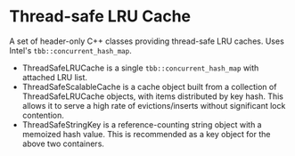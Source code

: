 Thread-safe LRU Cache
=====================

A set of header-only C++ classes providing thread-safe LRU caches. Uses Intel's
`tbb::concurrent_hash_map`.

* ThreadSafeLRUCache is a single `tbb::concurrent_hash_map` with attached LRU
  list.
* ThreadSafeScalableCache is a cache object built from a collection of
  ThreadSafeLRUCache objects, with items distributed by key hash. This allows
  it to serve a high rate of evictions/inserts without significant lock
  contention.
* ThreadSafeStringKey is a reference-counting string object with a memoized
  hash value. This is recommended as a key object for the above two containers.
